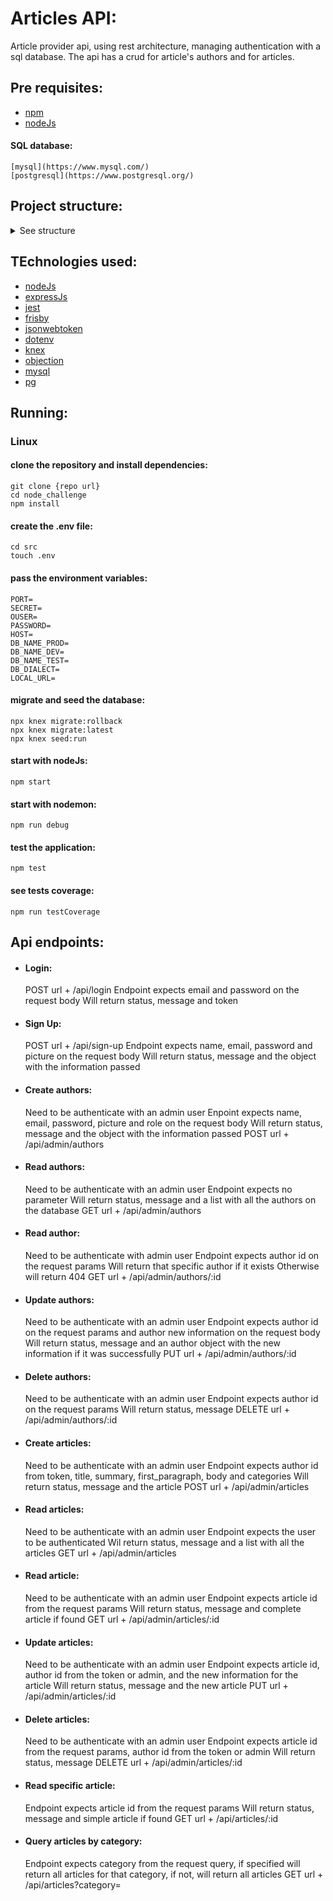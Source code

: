 # Articles API:
  Article provider api, using rest architecture, managing authentication with a sql database.
  The api has a crud for article's authors and for articles.

## Pre requisites:
  - [npm](https://www.npmjs.com/)
  - [nodeJs](https://nodejs.org/en/)
  #### SQL database:
    [mysql](https://www.mysql.com/)
    [postgresql](https://www.postgresql.org/)

## Project structure:
<details>
    <summary>See structure</summary>

```console
.
├──coverage/
├──node_modules/
├──src/
│  ├──controller/
│  │  ├──apiController.js
│  │  ├──articlesController.js
│  │  ├──authorsController.js
│  │  ├──loginController.js
│  │  ├──searchController.js
│  │  └──signUpController.js
│  ├──middlewares/
│  │  ├──auth.js
│  │  ├──errorHandler.js
│  │  └──index.js
│  ├──migrations/
│  │  └──20210105145740_tables.js
│  ├──model/
│  │   ├──articlesModel.js
│  │   └──authorsModel.js
│  ├──seeds/
│  │   └──seed_tables.js
│  ├──services/
│  │   ├──articlesService.js
│  │   └──authorsService.js
│  ├──tests/
│  ├──.env
│  ├──index.js
│  ├──knex.js
│  └──kenxfile.js
├──.env
├──.eslintrc.json
├──.gitignore
├──package-lock.json
├──package.json
└──readme.md
```

</details>

## TEchnologies used:
  - [nodeJs](https://nodejs.org/en/)
  - [expressJs](https://expressjs.com/)
  - [jest](https://jestjs.io/)
  - [frisby](https://www.npmjs.com/package/frisby)
  - [jsonwebtoken](https://www.npmjs.com/package/jsonwebtoken)
  - [dotenv](https://www.npmjs.com/package/dotenv)
  - [knex](http://knexjs.org/)
  - [objection](https://vincit.github.io/objection.js/)
  - [mysql](https://www.mysql.com/)
  - [pg](https://www.postgresql.org/)

## Running:
### Linux
#### clone the repository and install dependencies:
```console
git clone {repo url}
cd node_challenge
npm install
```

#### create the .env file:
```console
cd src
touch .env
```
    
#### pass the environment variables:
```
PORT=
SECRET=
OUSER=
PASSWORD=
HOST=
DB_NAME_PROD=
DB_NAME_DEV=
DB_NAME_TEST=
DB_DIALECT=
LOCAL_URL=
```

#### migrate and seed the database:
```console
npx knex migrate:rollback
npx knex migrate:latest
npx knex seed:run
```

#### start with nodeJs:
```console
npm start
```

#### start with nodemon:
```console
npm run debug
```

#### test the application:
```console
npm test
```

#### see tests coverage:
```console
npm run testCoverage
```

## Api endpoints:
  - #### Login:
    POST url + /api/login
    Endpoint expects email and password on the request body
    Will return status, message and token

  - #### Sign Up:
    POST url + /api/sign-up
    Endpoint expects name, email, password and picture on the request body
    Will return status, message and the object with the information passed

  - #### Create authors:
    Need to be authenticate with an admin user
    Enpoint expects name, email, password, picture and role on the request body
    Will return status, message and the object with the information passed
    POST url + /api/admin/authors

  - #### Read authors:
    Need to be authenticate with an admin user
    Endpoint expects no parameter
    Will return status, message and a list with all the authors on the database
    GET url + /api/admin/authors

  - #### Read author:
    Need to be authenticate with admin user
    Endpoint expects author id on the request params
    Will return that specific author if it exists
    Otherwise will return 404
    GET url + /api/admin/authors/:id

  - #### Update authors:
    Need to be authenticate with an admin user
    Endpoint expects author id on the request params and author new information
    on the request body
    Will return status, message and an author object with the new information
    if it was successfully
    PUT url + /api/admin/authors/:id

  - #### Delete authors:
    Need to be authenticate with an admin user
    Endpoint expects author id on the request params
    Will return status, message
    DELETE url + /api/admin/authors/:id

  - #### Create articles:
    Need to be authenticate with an admin user
    Endpoint expects author id from token, title, summary, first_paragraph,
    body and categories
    Will return status, message and the article
    POST url + /api/admin/articles

  - #### Read articles:
    Need to be authenticate with an admin user
    Endpoint expects the user to be authenticated
    Wil return status, message and a list with all the articles
    GET url + /api/admin/articles

  - #### Read article:
    Need to be authenticate with an admin user
    Endpoint expects article id from the request params
    Will return status, message and complete article if found
    GET url + /api/admin/articles/:id

  - #### Update articles:
    Need to be authenticate with an admin user
    Endpoint expects article id, author id from the token or admin, and the
    new information for the article
    Will return status, message and the new article
    PUT url + /api/admin/articles/:id

  - #### Delete articles:
    Need to be authenticate with an admin user
    Endpoint expects article id from the request params, author id from the
    token or admin
    Will return status, message
    DELETE url + /api/admin/articles/:id

  - #### Read specific article:
    Endpoint expects article id from the request params
    Will return status, message and simple article if found
    GET url + /api/articles/:id

  - #### Query articles by category:
    Endpoint expects category from the request query, if specified will return
    all articles for that category, if not, will return all articles
    GET url + /api/articles?category=
